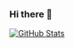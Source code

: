 ### Hi there 👋

<a href="https://github.com/jiahangok">
  <img align="center" alt="GitHub Stats" src="https://github-readme-stats.vercel.app/api?username=JiahangOK" />
</a>

